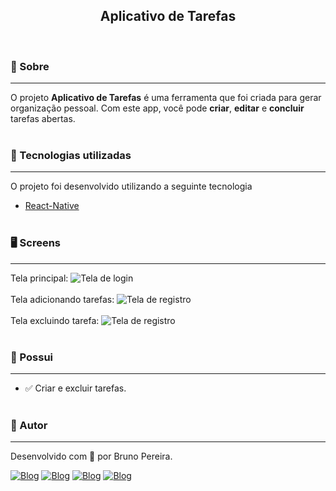 <h2 align="center">Aplicativo de Tarefas</h2><br>

### 🔖 Sobre

---

O projeto **Aplicativo de Tarefas** é uma ferramenta que foi criada para gerar organização pessoal. Com este app, você pode **criar**, **editar** e **concluir** tarefas abertas.<br><br>

### 🚀 Tecnologias utilizadas

---

O projeto foi desenvolvido utilizando a seguinte tecnologia

-   [React-Native](https://reactnative.dev/)<br><br>

### 🖥️ Screens

---

Tela principal:
![Tela de login](./src/assets/Inicial.jpeg)<br><br>
Tela adicionando tarefas:
![Tela de registro](./src/assets/Adicionando-tarefas.jpeg)<br><br>
Tela excluindo tarefa:
![Tela de registro](./src/assets/Excluir-tarefa.jpeg)<br><br>

### 🔽 Possui

---

-   ✅ Criar e excluir tarefas.<br><br>

### 🤵 Autor

---

Desenvolvido com 💙 por Bruno Pereira.

[![Blog](https://img.shields.io/badge/Instagram-E4405F?style=for-the-badge&logo=instagram&logoColor=white)](https://www.instagram.com/brunopemelo/)
[![Blog](https://img.shields.io/badge/Facebook-1877F2?style=for-the-badge&logo=facebook&logoColor=white)](https://www.facebook.com/brunopemelo)
[![Blog](https://img.shields.io/badge/WhatsApp-25D366?style=for-the-badge&logo=whatsapp&logoColor=white)](https://wa.me/5535987171280)
[![Blog](https://img.shields.io/badge/LinkedIn-0077B5?style=for-the-badge&logo=linkedin&logoColor=white)](https://www.linkedin.com/in/brunopemelo)
